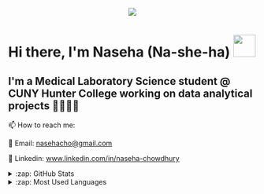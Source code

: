 <p align="center">
  <img src="https://user-images.githubusercontent.com/76460422/231530284-a9a5d0b5-cad1-46ef-a823-e402b0a4b0a0.png">
</p>

# Hi there, I'm Naseha (Na-she-ha) <img src="https://github.com/SP-XD/SP-XD/blob/main/images/hyperkitty.gif?raw=true" width="45" />

## I'm a Medical Laboratory Science student @ CUNY Hunter College working on data analytical projects 👩‍🔬👩‍💻
📫 How to reach me: 

📨 Email: nasehacho@gmail.com

👥 Linkedin: www.linkedin.com/in/naseha-chowdhury

<details>
  <summary>:zap: GitHub Stats</summary>

  <img align="left" alt="Naseha's GitHub Stats" src="https://github-readme-stats.vercel.app/api?username=nasehacho&show_icons=true&hide_border=true" />

</details>

<details>
  <summary>:zap: Most Used Languages</summary>

<img align="left" alt="Naseha's GitHub Top Languages" src="https://github-readme-stats.vercel.app/api/top-langs/?username=nasehacho" />

<!--
**nasehacho/nasehacho** is a ✨ _special_ ✨ repository because its `README.md` (this file) appears on your GitHub profile.

Here are some ideas to get you started:

- 🔭 I’m currently working on ...
- 🌱 I’m currently learning ...
- 👯 I’m looking to collaborate on ...
- 🤔 I’m looking for help with ...
- 💬 Ask me about ...
- 📫 How to reach me: ...
- 😄 Pronouns: ...
- ⚡ Fun fact: ...
-->
